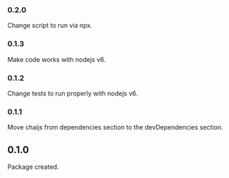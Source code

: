 ### 0.2.0
Change script to run via npx.

### 0.1.3
Make code works with nodejs v6.

### 0.1.2
Change tests to run properly with nodejs v6.

### 0.1.1
Move chaijs from dependencies section to the devDependencies section.

## 0.1.0
Package created.
